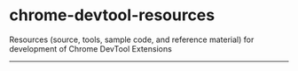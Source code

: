 # chrome-devtool-resources
Resources (source, tools, sample code, and reference material) for development of Chrome DevTool Extensions

---

